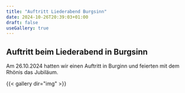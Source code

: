 ```yaml
---
title: "Auftritt Liederabend Burgsinn"
date: 2024-10-26T20:39:03+01:00
draft: false
useGallery: true
---
```

 
## Auftritt beim Liederabend in Burgsinn

Am 26.10.2024 hatten wir einen Auftritt in Burginn und feierten mit dem Rhönis das Jubiläum.

{{< gallery dir="img" >}}